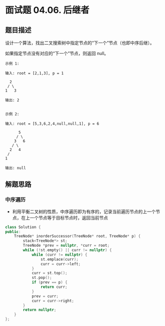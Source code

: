 # 面试题 04.06. 后继者

## 题目描述

设计一个算法，找出二叉搜索树中指定节点的“下一个”节点（也即中序后继）。

如果指定节点没有对应的“下一个”节点，则返回 null。

```
示例 1:

输入: root = [2,1,3], p = 1

  2
 / \
1   3

输出: 2


示例 2:

输入: root = [5,3,6,2,4,null,null,1], p = 6

      5
     / \
    3   6
   / \
  2   4
 /
1

输出: null
```

## 解题思路

### 中序遍历

- 利用平衡二叉树的性质，中序遍历即为有序的，记录当前遍历节点的上一个节点，在上一个节点等于目标节点时，返回当前节点

```cpp
class Solution {
public:
    TreeNode* inorderSuccessor(TreeNode* root, TreeNode* p) {
        stack<TreeNode*> st;
        TreeNode *prev = nullptr, *curr = root;
        while (!st.empty() || curr != nullptr) {
            while (curr != nullptr) {
                st.emplace(curr);
                curr = curr->left;
            }
            curr = st.top();
            st.pop();
            if (prev == p) {
                return curr;
            }
            prev = curr;
            curr = curr->right;
        }
        return nullptr;
    }
};
```
